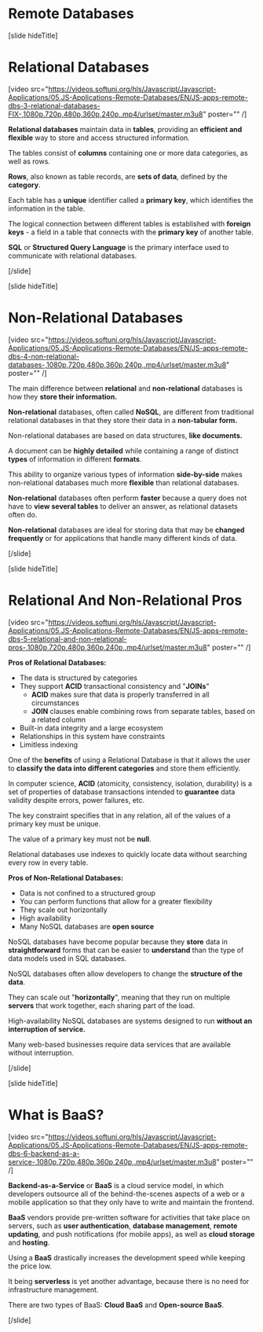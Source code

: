 # Remote Databases

[slide hideTitle]

# Relational Databases

[video src="https://videos.softuni.org/hls/Javascript/Javascript-Applications/05.JS-Applications-Remote-Databases/EN/JS-apps-remote-dbs-3-relational-databases-FIX-,1080p,720p,480p,360p,240p,.mp4/urlset/master.m3u8" poster="" /]

**Relational databases** maintain data in **tables**, providing an **efficient and flexible** way to store and access structured information. 

The tables consist of **columns** containing one or more data categories, as well as rows.

**Rows**, also known as table records, are **sets of data**, defined by the **category**.

Each table has a **unique** identifier called a **primary key**, which identifies the information in the table.

The logical connection between different tables is established with **foreign keys** - a field in a table that connects with the **primary key** of another table.

**SQL** or **Structured Query Language** is the primary interface used to communicate with relational databases.

[/slide]

[slide hideTitle]

# Non-Relational Databases

[video src="https://videos.softuni.org/hls/Javascript/Javascript-Applications/05.JS-Applications-Remote-Databases/EN/JS-apps-remote-dbs-4-non-relational-databases-,1080p,720p,480p,360p,240p,.mp4/urlset/master.m3u8" poster="" /]

The main difference between **relational** and **non-relational** databases is how they **store their information.**

**Non-relational** databases, often called **NoSQL**, are different from traditional relational databases in that they store their data in a **non-tabular form.** 

Non-relational databases are based on data structures, **like documents.** 

A document can be **highly detailed** while containing a range of distinct **types** of information in different **formats**. 

This ability to organize various types of information **side-by-side** makes non-relational databases much more **flexible** than relational databases.

**Non-relational** databases often perform **faster** because a query does not have to **view several tables** to deliver an answer, as relational datasets often do. 

**Non-relational** databases are ideal for storing data that may be **changed frequently** or for applications that handle many different kinds of data.

[/slide]

[slide hideTitle]

# Relational And Non-Relational Pros

[video src="https://videos.softuni.org/hls/Javascript/Javascript-Applications/05.JS-Applications-Remote-Databases/EN/JS-apps-remote-dbs-5-relational-and-non-relational-pros-,1080p,720p,480p,360p,240p,.mp4/urlset/master.m3u8" poster="" /]

**Pros of Relational Databases:**
- The data is structured by categories
- They support **ACID** transactional consistency and "**JOINs**"
  * **ACID** makes sure that data is properly transferred in all circumstances
  * **JOIN** clauses enable combining rows from separate tables, based on a related column
- Built-in data integrity and a large ecosystem
- Relationships in this system have constraints
- Limitless indexing

One of the **benefits** of using a Relational Database is that it allows the user to **classify the data into different categories** and store them efficiently. 

In computer science, **ACID** (atomicity, consistency, isolation, durability) is a set of properties of database transactions intended to **guarantee** data validity despite errors, power failures, etc.

The key constraint specifies that in any relation, all of the values of a primary key must be unique.

The value of a primary key must not be **null**.

Relational databases use indexes to quickly locate data without searching every row in every table.

**Pros of Non-Relational Databases:**
- Data is not confined to a structured group
- You can perform functions that allow for a greater flexibility
- They scale out horizontally
- High availability
- Many NoSQL databases are **open source**

NoSQL databases have become popular because they **store** data in **straightforward** forms that can be easier to **understand** than the type of data models used in SQL databases.

NoSQL databases often allow developers to change the **structure of the data**.

They can scale out "**horizontally**", meaning that they run on multiple **servers** that work together, each sharing part of the load.

High-availability NoSQL databases are systems designed to run **without an interruption of service.**

Many web-based businesses require data services that are available without interruption.

[/slide]

[slide hideTitle]

# What is BaaS?

[video src="https://videos.softuni.org/hls/Javascript/Javascript-Applications/05.JS-Applications-Remote-Databases/EN/JS-apps-remote-dbs-6-backend-as-a-service-,1080p,720p,480p,360p,240p,.mp4/urlset/master.m3u8" poster="" /]

**Backend-as-a-Service** or **BaaS** is a cloud service model, in which developers outsource all of the behind-the-scenes aspects of a web or a mobile application so that they only have to write and maintain the frontend. 

**BaaS** vendors provide pre-written software for activities that take place on servers, such as **user authentication**, **database management**, **remote updating**, and push notifications (for mobile apps), as well as **cloud storage** and **hosting**.

Using a **BaaS** drastically increases the development speed while keeping the price low.

It being **serverless** is yet another advantage, because there is no need for infrastructure management.

There are two types of BaaS: **Cloud BaaS** and **Open-source BaaS**.

[/slide]
